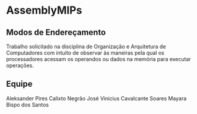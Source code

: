 # AssemblyMIPs
## Modos de Endereçamento 
Trabalho solicitado na disciplina de Organização e Arquitetura de Computadores com intuito de observar às maneiras pela qual os processadores acessam os operandos ou dados na memória para executar operações. 
## Equipe
Aleksander Pires Calixto Negrão
José Vinicius Cavalcante Soares
Mayara Bispo dos Santos 
